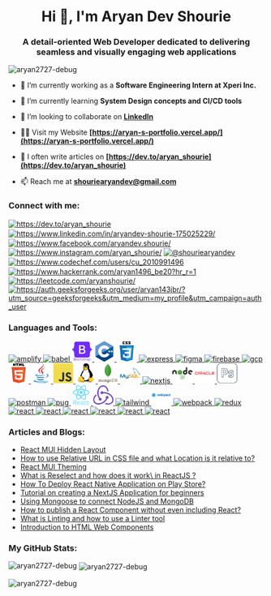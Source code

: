 <h1 align="center">Hi 👋, I'm Aryan Dev Shourie</h1>
<h3 align="center">A detail-oriented Web Developer dedicated to delivering seamless and visually engaging web applications</h3>

<p align="left"> <img src="https://komarev.com/ghpvc/?username=aryan2727-debug&label=Profile%20views&color=0e75b6&style=flat" alt="aryan2727-debug" /> </p>

- 🔭 I’m currently working as a  **Software Engineering Intern at Xperi Inc.**

- 🌱 I’m currently learning **System Design concepts and CI/CD tools**

- 👯 I’m looking to collaborate on **[LinkedIn](https://www.linkedin.com/in/aryandev-shourie-175025229/)**

- 👨‍💻 Visit my Website **[https://aryan-s-portfolio.vercel.app/](https://aryan-s-portfolio.vercel.app/)**

- 📝 I often write articles on **[https://dev.to/aryan_shourie](https://dev.to/aryan_shourie)**

- 📫 Reach me at **shouriearyandev@gmail.com**

<h3 align="left">Connect with me:</h3>
<p align="left">
<a href="https://dev.to/aryan_shourie" target="blank"><img align="center" src="https://raw.githubusercontent.com/rahuldkjain/github-profile-readme-generator/master/src/images/icons/Social/devto.svg" alt="https://dev.to/aryan_shourie" height="30" width="40" /></a>
<a href="https://www.linkedin.com/in/aryandev-shourie-175025229/" target="blank"><img align="center" src="https://raw.githubusercontent.com/rahuldkjain/github-profile-readme-generator/master/src/images/icons/Social/linked-in-alt.svg" alt="https://www.linkedin.com/in/aryandev-shourie-175025229/" height="30" width="40" /></a>
<a href="https://www.facebook.com/aryandev.shourie/" target="blank"><img align="center" src="https://raw.githubusercontent.com/rahuldkjain/github-profile-readme-generator/master/src/images/icons/Social/facebook.svg" alt="https://www.facebook.com/aryandev.shourie/" height="30" width="40" /></a>
<a href="https://www.instagram.com/aryan_shourie/" target="blank"><img align="center" src="https://raw.githubusercontent.com/rahuldkjain/github-profile-readme-generator/master/src/images/icons/Social/instagram.svg" alt="https://www.instagram.com/aryan_shourie/" height="30" width="40" /></a>
<a href="https://medium.com/@shouriearyandev" target="blank"><img align="center" src="https://raw.githubusercontent.com/rahuldkjain/github-profile-readme-generator/master/src/images/icons/Social/medium.svg" alt="@shouriearyandev" height="30" width="40" /></a>
<a href="https://www.codechef.com/users/cu_2010991496" target="blank"><img align="center" src="https://i.pinimg.com/originals/c5/d9/fc/c5d9fc1e18bcf039f464c2ab6cfb3eb6.jpg" alt="https://www.codechef.com/users/cu_2010991496" height="30" width="40" /></a>
<a href="https://www.hackerrank.com/aryan1496_be20?hr_r=1" target="blank"><img align="center" src="https://raw.githubusercontent.com/rahuldkjain/github-profile-readme-generator/master/src/images/icons/Social/hackerrank.svg" alt="https://www.hackerrank.com/aryan1496_be20?hr_r=1" height="30" width="40" /></a>
<a href="https://leetcode.com/aryanshourie/" target="blank"><img align="center" src="https://raw.githubusercontent.com/rahuldkjain/github-profile-readme-generator/master/src/images/icons/Social/leet-code.svg" alt="https://leetcode.com/aryanshourie/" height="30" width="40" /></a>
<a href="https://auth.geeksforgeeks.org/user/aryan143jbr/?utm_source=geeksforgeeks&utm_medium=my_profile&utm_campaign=auth_user" target="blank"><img align="center" src="https://raw.githubusercontent.com/rahuldkjain/github-profile-readme-generator/master/src/images/icons/Social/geeks-for-geeks.svg" alt="https://auth.geeksforgeeks.org/user/aryan143jbr/?utm_source=geeksforgeeks&utm_medium=my_profile&utm_campaign=auth_user" height="30" width="40" /></a>
</p>

<h3 align="left">Languages and Tools:</h3>
<p align="left"> <a href="https://aws.amazon.com/amplify/" target="_blank" rel="noreferrer"> <img src="https://docs.amplify.aws/assets/logo-dark.svg" alt="amplify" width="40" height="40"/> </a> <a href="https://babeljs.io/" target="_blank" rel="noreferrer"> <img src="https://raw.githubusercontent.com/danielcranney/readme-generator/main/public/icons/skills/babel-colored-dark.svg" alt="babel" width="40" height="40"/> </a> <a href="https://getbootstrap.com" target="_blank" rel="noreferrer"> <img src="https://raw.githubusercontent.com/devicons/devicon/master/icons/bootstrap/bootstrap-plain-wordmark.svg" alt="bootstrap" width="40" height="40"/> </a> <a href="https://www.w3schools.com/cpp/" target="_blank" rel="noreferrer"> <img src="https://raw.githubusercontent.com/devicons/devicon/master/icons/cplusplus/cplusplus-original.svg" alt="cplusplus" width="40" height="40"/> </a> <a href="https://www.w3schools.com/css/" target="_blank" rel="noreferrer"> <img src="https://raw.githubusercontent.com/devicons/devicon/master/icons/css3/css3-original-wordmark.svg" alt="css3" width="40" height="40"/> </a> <a href="https://expressjs.com" target="_blank" rel="noreferrer"> <img src="https://w7.pngwing.com/pngs/925/447/png-transparent-express-js-node-js-javascript-mongodb-node-js-text-trademark-logo.png" alt="express" width="40" height="40"/> </a> <a href="https://www.figma.com/" target="_blank" rel="noreferrer"> <img src="https://www.vectorlogo.zone/logos/figma/figma-icon.svg" alt="figma" width="40" height="40"/> </a> <a href="https://firebase.google.com/" target="_blank" rel="noreferrer"> <img src="https://www.vectorlogo.zone/logos/firebase/firebase-icon.svg" alt="firebase" width="40" height="40"/> </a> <a href="https://cloud.google.com" target="_blank" rel="noreferrer"> <img src="https://www.vectorlogo.zone/logos/google_cloud/google_cloud-icon.svg" alt="gcp" width="40" height="40"/> </a> <a href="https://www.w3.org/html/" target="_blank" rel="noreferrer"> <img src="https://raw.githubusercontent.com/devicons/devicon/master/icons/html5/html5-original-wordmark.svg" alt="html5" width="40" height="40"/> </a> <a href="https://www.java.com" target="_blank" rel="noreferrer"> <img src="https://raw.githubusercontent.com/devicons/devicon/master/icons/java/java-original.svg" alt="java" width="40" height="40"/> </a> <a href="https://developer.mozilla.org/en-US/docs/Web/JavaScript" target="_blank" rel="noreferrer"> <img src="https://raw.githubusercontent.com/devicons/devicon/master/icons/javascript/javascript-original.svg" alt="javascript" width="40" height="40"/> </a> <a href="https://www.linux.org/" target="_blank" rel="noreferrer"> <img src="https://raw.githubusercontent.com/devicons/devicon/master/icons/linux/linux-original.svg" alt="linux" width="40" height="40"/> </a> <a href="https://www.mongodb.com/" target="_blank" rel="noreferrer"> <img src="https://raw.githubusercontent.com/devicons/devicon/master/icons/mongodb/mongodb-original-wordmark.svg" alt="mongodb" width="40" height="40"/> </a> <a href="https://www.mysql.com/" target="_blank" rel="noreferrer"> <img src="https://raw.githubusercontent.com/devicons/devicon/master/icons/mysql/mysql-original-wordmark.svg" alt="mysql" width="40" height="40"/> </a> <a href="https://nextjs.org/" target="_blank" rel="noreferrer"> <img src="https://raw.githubusercontent.com/danielcranney/readme-generator/main/public/icons/skills/nextjs-colored-dark.svg" alt="nextjs" width="40" height="40"/> </a> <a href="https://nodejs.org" target="_blank" rel="noreferrer"> <img src="https://raw.githubusercontent.com/devicons/devicon/master/icons/nodejs/nodejs-original-wordmark.svg" alt="nodejs" width="40" height="40"/> </a> <a href="https://www.oracle.com/" target="_blank" rel="noreferrer"> <img src="https://raw.githubusercontent.com/devicons/devicon/master/icons/oracle/oracle-original.svg" alt="oracle" width="40" height="40"/> </a> <a href="https://www.photoshop.com/en" target="_blank" rel="noreferrer"> <img src="https://raw.githubusercontent.com/devicons/devicon/master/icons/photoshop/photoshop-line.svg" alt="photoshop" width="40" height="40"/> </a> <a href="https://postman.com" target="_blank" rel="noreferrer"> <img src="https://www.vectorlogo.zone/logos/getpostman/getpostman-icon.svg" alt="postman" width="40" height="40"/> </a> <a href="https://pugjs.org" target="_blank" rel="noreferrer"> <img src="https://cdn.worldvectorlogo.com/logos/pug.svg" alt="pug" width="40" height="40"/> </a> <a href="https://reactjs.org/" target="_blank" rel="noreferrer"> <img src="https://raw.githubusercontent.com/devicons/devicon/master/icons/react/react-original-wordmark.svg" alt="react" width="40" height="40"/> </a> <a href="https://redux.js.org" target="_blank" rel="noreferrer"> <img src="https://raw.githubusercontent.com/devicons/devicon/master/icons/redux/redux-original.svg" alt="redux" width="40" height="40"/> </a> <a href="https://tailwindcss.com/" target="_blank" rel="noreferrer"> <img src="https://www.vectorlogo.zone/logos/tailwindcss/tailwindcss-icon.svg" alt="tailwind" width="40" height="40"/> </a> <a href="https://webpack.js.org" target="_blank" rel="noreferrer"> <img src="https://raw.githubusercontent.com/devicons/devicon/d00d0969292a6569d45b06d3f350f463a0107b0d/icons/webpack/webpack-original-wordmark.svg" alt="webpack" width="40" height="40"/> </a> 
<a href="https://handlebarsjs.com/" target="_blank" rel="noreferrer"> <img src="https://miro.medium.com/v2/resize:fit:705/1*osz85GCyLMtSzEL7bjAJfw.png" alt="webpack" width="90" height="40"/> </a> <a href="https://mui.com/" target="_blank" rel="noreferrer"> <img src="https://raw.githubusercontent.com/danielcranney/readme-generator/main/public/icons/skills/materialui-colored.svg" alt="redux" width="40" height="40"/> </a> <a href="https://code.visualstudio.com/" target="_blank" rel="noreferrer"> <img src="https://img.icons8.com/color/48/000000/visual-studio-code-2019.png" alt="react" width="40" height="40"/> </a> <a href="https://www.atlassian.com/git/tutorials/git-bash#:~:text=What%20is%20Git%20Bash%3F,operating%20system%20through%20written%20commands." target="_blank" rel="noreferrer"> <img src="https://mccarter.gallerycdn.vsassets.io/extensions/mccarter/start-git-bash/1.2.1/1499505567572/Microsoft.VisualStudio.Services.Icons.Default" alt="react" width="40" height="40"/> </a> <a href="https://github.com/" target="_blank" rel="noreferrer"> <img src="https://img.icons8.com/color/48/000000/github--v3.png" alt="react" width="40" height="40"/> </a> <a href="https://threejs.org/" target="_blank" rel="noreferrer"> <img src="https://encrypted-tbn0.gstatic.com/images?q=tbn:ANd9GcSGZwhzyEqQ6baPRAJokFdVMxK_WuycJEYHY-n9R7g&s" alt="react" width="40" height="40"/> </a> <a href="https://git-scm.com/" target="_blank" rel="noreferrer"> <img src="https://git-scm.com/images/logos/downloads/Git-Icon-1788C.png" alt="react" width="40" height="40"/> </a> <a href="https://aws.amazon.com/free/?trk=14a4002d-4936-4343-8211-b5a150ca592b&sc_channel=ps&ef_id=Cj0KCQjw2eilBhCCARIsAG0Pf8t29FlKSntlYUm-ydrifeuhoJZczcIElXGoMuqjPISnc5syFfeS61YaAllTEALw_wcB:G:s&s_kwcid=AL!4422!3!453325184782!e!!g!!aws!10712784856!111477279771&all-free-tier.sort-by=item.additionalFields.SortRank&all-free-tier.sort-order=asc&awsf.Free%20Tier%20Types=*all&awsf.Free%20Tier%20Categories=*all" target="_blank" rel="noreferrer"> <img src="https://www.jdrf.org/wp-content/uploads/2020/12/AWS-logo-2.jpg" alt="react" width="60" height="40"/> </a> 
</p>

<h3 align="left">Articles and Blogs:</h3>
<ul>
    <li><a href="https://www.geeksforgeeks.org/react-mui-hidden-layout/">React MUI Hidden Layout</a></li>
    <li><a href="https://www.geeksforgeeks.org/how-to-use-relative-url-in-css-file-and-what-location-is-it-relative-to/">How to use Relative URL in CSS file and what Location is it relative to?</a></li>
    <li><a href="https://www.geeksforgeeks.org/react-mui-theming/">React MUI Theming</a></li>
    <li><a href="https://www.geeksforgeeks.org/what-is-reselect-and-how-does-it-works-in-reactjs/">What is Reselect and how does it work\ in ReactJS ?</a></li>
    <li><a href="https://www.geeksforgeeks.org/how-to-deploy-react-native-application-on-play-store/">How To Deploy React Native Application on Play Store?</a></li>
    <li><a href="https://dev.to/aryan_shourie/tutorial-on-creating-a-nextjs-application-for-beginners-495f">Tutorial on creating a NextJS Application for beginners</a></li>
    <li><a href="https://dev.to/aryan_shourie/using-mongoose-to-connect-nodejs-and-mongodb-335h">Using Mongoose to connect NodeJS and MongoDB</a></li>
    <li><a href="https://dev.to/aryan_shourie/how-to-publish-a-react-component-without-even-including-react-3kg1">How to publish a React Component without even including React?</a></li>
    <li><a href="https://dev.to/aryan_shourie/what-is-linting-and-how-to-use-a-linter-tool-524l">What is Linting and how to use a Linter tool</a></li>
    <li><a href="https://dev.to/aryan_shourie/introduction-to-html-web-components-3ijm">Introduction to HTML Web Components</a></li>
</ul>

<h3 align="left">My GitHub Stats:</h3>

<p><img align="left" src="https://github-readme-stats.vercel.app/api/top-langs?username=aryan2727-debug&show_icons=true&locale=en&layout=compact" alt="aryan2727-debug" /></p>

<p>&nbsp;<img align="center" src="https://github-readme-stats.vercel.app/api?username=aryan2727-debug&show_icons=true&locale=en" alt="aryan2727-debug" /></p>

<p><img align="center" src="https://github-readme-streak-stats.herokuapp.com/?user=aryan2727-debug&" alt="aryan2727-debug" /></p>
